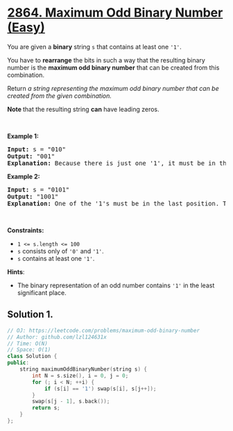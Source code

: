 # [2864. Maximum Odd Binary Number (Easy)](https://leetcode.com/problems/maximum-odd-binary-number)

<p>You are given a <strong>binary</strong> string <code>s</code> that contains at least one <code>&#39;1&#39;</code>.</p>

<p>You have to <strong>rearrange</strong> the bits in such a way that the resulting binary number is the <strong>maximum odd binary number</strong> that can be created from this combination.</p>

<p>Return <em>a string representing the maximum odd binary number that can be created from the given combination.</em></p>

<p><strong>Note </strong>that the resulting string <strong>can</strong> have leading zeros.</p>

<p>&nbsp;</p>
<p><strong class="example">Example 1:</strong></p>

<pre>
<strong>Input:</strong> s = &quot;010&quot;
<strong>Output:</strong> &quot;001&quot;
<strong>Explanation:</strong> Because there is just one &#39;1&#39;, it must be in the last position. So the answer is &quot;001&quot;.
</pre>

<p><strong class="example">Example 2:</strong></p>

<pre>
<strong>Input:</strong> s = &quot;0101&quot;
<strong>Output:</strong> &quot;1001&quot;
<strong>Explanation: </strong>One of the &#39;1&#39;s must be in the last position. The maximum number that can be made with the remaining digits is &quot;100&quot;. So the answer is &quot;1001&quot;.
</pre>

<p>&nbsp;</p>
<p><strong>Constraints:</strong></p>

<ul>
	<li><code>1 &lt;= s.length &lt;= 100</code></li>
	<li><code>s</code> consists only of <code>&#39;0&#39;</code> and <code>&#39;1&#39;</code>.</li>
	<li><code>s</code> contains at least one <code>&#39;1&#39;</code>.</li>
</ul>


**Hints**:
* The binary representation of an odd number contains <code>'1'</code> in the least significant place.

## Solution 1.

```cpp
// OJ: https://leetcode.com/problems/maximum-odd-binary-number
// Author: github.com/lzl124631x
// Time: O(N)
// Space: O(1)
class Solution {
public:
    string maximumOddBinaryNumber(string s) {
        int N = s.size(), i = 0, j = 0;
        for (; i < N; ++i) {
            if (s[i] == '1') swap(s[i], s[j++]);
        }
        swap(s[j - 1], s.back());
        return s;
    }
};
```